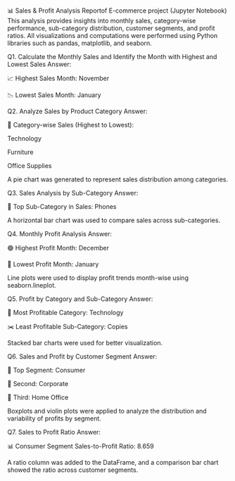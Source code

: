 📊 Sales & Profit Analysis Reportof E-commerce project (Jupyter Notebook)
This analysis provides insights into monthly sales, category-wise performance, sub-category distribution, customer segments, and profit ratios. All visualizations and computations were performed using Python libraries such as pandas, matplotlib, and seaborn.

Q1. Calculate the Monthly Sales and Identify the Month with Highest and Lowest Sales
Answer:

📈 Highest Sales Month: November

📉 Lowest Sales Month: January


Q2. Analyze Sales by Product Category
Answer:

💼 Category-wise Sales (Highest to Lowest):

Technology

Furniture

Office Supplies

A pie chart was generated to represent sales distribution among categories.

Q3. Sales Analysis by Sub-Category
Answer:

📱 Top Sub-Category in Sales: Phones

A horizontal bar chart was used to compare sales across sub-categories.

Q4. Monthly Profit Analysis
Answer:

🟢 Highest Profit Month: December

🔴 Lowest Profit Month: January

Line plots were used to display profit trends month-wise using seaborn.lineplot.

Q5. Profit by Category and Sub-Category
Answer:

🧠 Most Profitable Category: Technology

✂️ Least Profitable Sub-Category: Copies

Stacked bar charts were used for better visualization.

Q6. Sales and Profit by Customer Segment
Answer:

🥇 Top Segment: Consumer

🥈 Second: Corporate

🥉 Third: Home Office

Boxplots and violin plots were applied to analyze the distribution and variability of profits by segment.

Q7. Sales to Profit Ratio
Answer:

📊 Consumer Segment Sales-to-Profit Ratio: 8.659

A ratio column was added to the DataFrame, and a comparison bar chart showed the ratio across customer segments.

